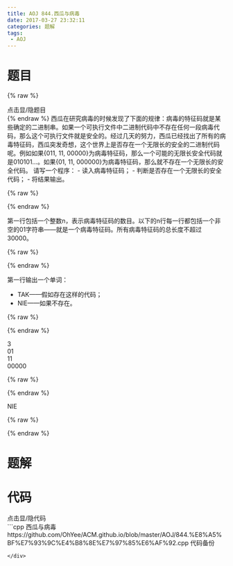 ```yaml
---
title: AOJ 844.西瓜与病毒
date: 2017-03-27 23:32:11
categories: 题解
tags:
 - AOJ
---
```


# 题目
{% raw %}
<div><div class="fold_hider"><div class="close hider_title">点击显/隐题目</div></div><div class="fold">
    <div class="oj">   
        <div class="part" title="Description">
{% endraw %}
西瓜在研究病毒的时候发现了下面的规律：病毒的特征码就是某些确定的二进制串。如果一个可执行文件中二进制代码中不存在任何一段病毒代码，那么这个可执行文件就是安全的。经过几天的努力，西瓜已经找出了所有的病毒特征码，西瓜突发奇想，这个世界上是否存在一个无限长的安全的二进制代码呢。例如如果{011, 11, 00000}为病毒特征码，那么一个可能的无限长安全代码就是010101…。如果{01, 11, 000000}为病毒特征码，那么就不存在一个无限长的安全代码。  
请写一个程序：  
- 读入病毒特征码；  
- 判断是否存在一个无限长的安全代码；  
- 将结果输出。  
  
  

{% raw %}
        </div>
        <div class="part" title="Input">
{% endraw %}
  
第一行包括一个整数n，表示病毒特征码的数目。以下的n行每一行都包括一个非空的01字符串——就是一个病毒特征码。所有病毒特征码的总长度不超过30000。  
  
  

{% raw %}
        </div>
        <div class="part" title="Output">
{% endraw %}
  
第一行输出一个单词：  
- TAK——假如存在这样的代码；  
- NIE——如果不存在。  
  
  

{% raw %}
        </div>
        <div class="samp">
            <div class="clear"></div>
            <div class="input part" title="Sample Input">
{% endraw %}
  
3  
01   
11   
00000  
  
  

{% raw %}
            </div>
            <div class="output part" title="Sample Output">
{% endraw %}
  
NIE  
  

{% raw %}
            </div>
            <div class="clear"></div>
        </div>
    </div>
</div></div>
{% endraw %}

<!--more-->
# 题解



# 代码
<div><div class="fold_hider"><div class="close hider_title">点击显/隐代码</div></div><div class="fold">```cpp 西瓜与病毒 https://github.com/OhYee/ACM.github.io/blob/master/AOJ/844.%E8%A5%BF%E7%93%9C%E4%B8%8E%E7%97%85%E6%AF%92.cpp 代码备份

```
</div>